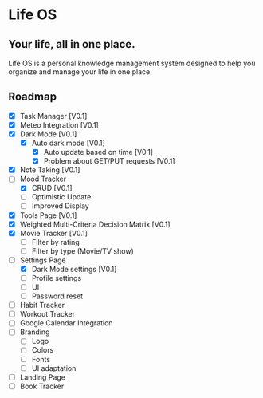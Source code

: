 # Life OS
## Your life, all in one place.

Life OS is a personal knowledge management system designed to help you organize and manage your life in one place.

## Roadmap

- [x] Task Manager [V0.1]
- [x] Meteo Integration [V0.1]
- [x] Dark Mode [V0.1]
    - [x] Auto dark mode [V0.1]
        - [x] Auto update based on time [V0.1]
        - [x] Problem about GET/PUT requests [V0.1]
- [x] Note Taking [V0.1]
- [ ] Mood Tracker 
    - [x] CRUD [V0.1]
    - [ ] Optimistic Update
    - [ ] Improved Display
- [x] Tools Page [V0.1]
- [x] Weighted Multi-Criteria Decision Matrix [V0.1]
- [x] Movie Tracker [V0.1]
    - [ ] Filter by rating
    - [ ] Filter by type (Movie/TV show)
- [ ] Settings Page
    - [x] Dark Mode settings [V0.1]
    - [ ] Profile settings
    - [ ] UI
    - [ ] Password reset
- [ ] Habit Tracker
- [ ] Workout Tracker
- [ ] Google Calendar Integration
- [ ] Branding
    - [ ] Logo
    - [ ] Colors
    - [ ] Fonts
    - [ ] UI adaptation
- [ ] Landing Page
- [ ] Book Tracker